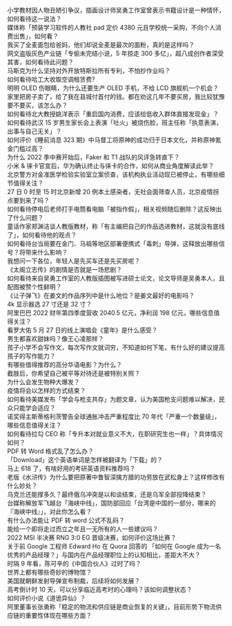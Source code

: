 小学教材因人物丑陋引争议，插画设计师吴勇工作室曾表示书籍设计是一种情怀，如何看待这一说法？  
媒体称「预装学习软件的人教社 pad 定价 4380 元且学校统一采购，不向个人消费出售」，如何看？  
我买了全麦面包给爸妈，他们却说全麦是最次的面粉，真的是这样吗？  
网文盗版灰色产业链「专偷未完结小说，5 年掠走 300 多亿」，超八成创作者深受其害，如何看待此问题？  
马斯克为什么坚持对外开放特斯拉所有专利，不怕抄作业吗？  
如何看待哈工大收取空调租赁费?  
明明 OLED 伤眼睛，为什么还要生产 OLED 手机，不给 LCD 旗舰机一个机会？  
家里把房子卖了，给了我在县城付首付的钱。都在劝这几年不要买房，我比较犹豫要不要买，该怎么办？  
如何看待北大教授姚洋表示「重启国内消费，应该给低收入群体直接发现金」？  
如何看待武汉 15 岁男生家长会上表演「吐火」被烧伤脸，班主任称「执意表演，出事与自己无关」？  
如何评价《睡前消息 323 期》中马督工将原神的成功归于日本文化，并称原神氪金门槛过高？  
为什么 2022 季中赛开始后，Faker 和 T1 战队的风评急转直下？  
小米 & 徕卡官宣后，华为确认终止与徕卡的合作，如何从商业角度解读此举？  
北京警方对金准医学检验实验室立案侦查，该机构执业活动现已被停止，有哪些细节值得关注？  
27 日 0 时至 15 时北京新增 20 例本土感染者，无社会面筛查人员，北京疫情拐点要到来了吗？  
如何看待停电后老师打手电筒看电脑「被指作假」，相关视频随后删除？这反映出了什么问题？  
童话作家郑渊洁谈人教版教材，称「有主编把自己的作品选进教材，这就没有底线了」，如何看待他的观点？  
如何看待台当局要在金门、马祖等地区部署便携式「毒刺」导弹，这释放出哪些信号？将带来什么影响？  
我想问一下各位，年轻人是先买车还是先买房呢？  
《太阁立志传》的剧情是否就是一场悲剧？  
如何看待来自吴勇工作室的人教版插图被写进硕士论文，论文导师是吴勇本人，且配图被赞个性鲜明？  
《让子弹飞》在姜文的作品序列中是什么地位？是姜文最好的电影吗？  
4k 显示器选 27 寸还是 32 寸？  
阿里巴巴 2022 财年第四季度营收 2040.5 亿元，净利润 198 亿元，哪些信息值得关注？  
看罗大佑 5 月 27 日的线上演唱会《童年》是什么感受？  
男生都喜欢甜妹吗？像王心凌那样？  
孩子小学不会写作文，每次写作文就词穷，不知道如何下笔，有什么好的建议提高孩子的写作能力？  
有哪些值得推荐的高分华语电影？为什么？  
截肢后，你希望自己被平等对待还是被特别关照？  
为什么会发生物种大爆发？  
疫情将会以怎样的方式结束？  
如何看待美媒发布「学会与枪支共存」为题文章，认为美国枪支问题难以解决，民众只能学会适应？  
诺奖得主斯蒂格利茨警告全球通胀冲击严重程度比 70 年代「严重一个数量级」，哪些信息值得关注？  
如何看待拉勾 CEO 称「专升本对就业意义不大，在职研究生也一样」？具体情况如何？  
PDF 转 Word 格式乱了怎么办？  
「Download」这个英语单词是怎样被翻译为「下载」的？  
马上 618 了，有啥好用的考研英语资料推荐吗？  
老版《水浒传》为什么要把原著中鲁智深擒方腊的功劳放在武松身上？这样修改有什么妙处？  
乌克兰还能撑多久？最终俄乌冲突是以和谈结束，还是乌军全部投降结束？  
台媒称解放军飞越台「海峡中线」，国防部回应「台湾是中国的一部分，哪来的『海峡中线』」，对此你怎么看？  
有什么办法能让 PDF 转 word 公式不乱码？  
能给一个即将走过而立之年且一无所有的人一些建议吗？  
2022 MSI 半决赛 RNG 3:0 EG 晋级决赛，如何评价这场比赛？  
关于前 Google 工程师 Edward Ho 在 Quora 回答的 「如何在 Google 成为一名优秀的产品经理？」与国内在产品经理职位上的认知相比，差距大不大？  
时隔 9 年看，陈可辛的《中国合伙人》过时了吗？  
世界上都有哪些奇妙的博物馆？  
美国就朝鲜发射导弹宣布制裁，后续将如何发展？  
高考倒计时 10 天，可以分享临近高考时的心理吗？该如何调整状态？  
如何评价小说《道诡异仙》？  
阿里董事长张勇称「稳定的物流和供应链是商业恢复的关键」，目前形势下物流供应链的重要性体现在哪些方面？  
